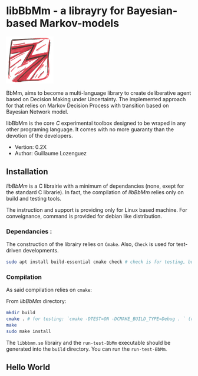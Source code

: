 libBbMm - a librayry for Bayesian-based Markov-models
======================================================================

![](./resources/logo-BbMm-128.png)

BbMm, aims to become a multi-language library to create deliberative agent based on Decision Making under Uncertainty.
The implemented approach for that relies on Markov Decision Process with transition based on Bayesian Network model.

libBbMm is the core _C_ experimental toolbox designed to be wraped in any other programing language.
It comes with no more guaranty than the devotion of the developers.

- Vertion: 0.2X
- Author: Guillaume Lozenguez

## Installation

_libBbMm_ is a C librairie with a minimum of dependancies (none, exept for the standard C librarie).
In fact, the compilation of _libBbMm_ relies only on build and testing tools.

The instruction and support is providing only for Linux based machine.
For conveignance, command is provided for debian like distribution.

### Dependancies :

The construction of the librairy relies on `Cmake`.
Also, `Check` is used for test-driven developments.

```sh
sudo apt install build-essential cmake check # check is for testing, but not required.
```

### Compilation

As said compilation relies on `cmake`:

From _libBbMm_ directory:

```sh
mkdir build
cmake . # for testing: `cmake -DTEST=ON -DCMAKE_BUILD_TYPE=Debug . ` (requires check)
make
sudo make install
```

The `libbbmm.so` librairy and the `run-test-BbMm` executable should be generated into the `build` directory.
You can run the `run-test-BbMm`.


## Hello World


